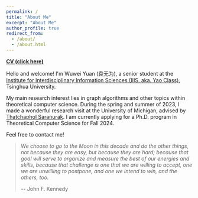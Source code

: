 ```yaml
---
permalink: /
title: "About Me"
excerpt: "About Me"
author_profile: true
redirect_from: 
  - /about/
  - /about.html
---
```


**[CV (click here)](/files/CV.pdf)**

Hello and welcome! I'm Wuwei Yuan (袁无为), a senior student at the [Institute for Interdisciplinary Information Sciences (IIIS, aka. Yao Class)](https://iiis.tsinghua.edu.cn/en/), Tsinghua University. 

My main research interest lies in graph algorithms and other topics within theoretical computer science. During the spring and summer of 2023, I made a wonderful research visit at the University of Michigan, advised by [Thatchaphol Saranurak](https://sites.google.com/site/thsaranurak/?pli=1). I am currently applying for a Ph.D. program in Theoretical Computer Science for Fall 2024.

Feel free to contact me!


> *We choose to go to the Moon in this decade and do the other things, not because they are easy, but because they are hard; because that goal will serve to organize and measure the best of our energies and skills, because that challenge is one that we are willing to accept, one we are unwilling to postpone, and one we intend to win, and the others, too.*
> 
> -- John F. Kennedy

<script type="text/javascript" id="clustrmaps" src="//clustrmaps.com/map_v2.js?d=JVtBKfgVFvggHIuMnP1Gv3Un3BtkiguY-dm7mDeMzvE&cl=ffffff&w=a"></script>
